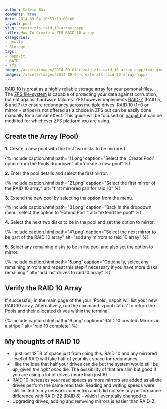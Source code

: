 ```yaml
---
author: Calvin Bui
comments: true
date: 2014-09-04 10:53:19+00:00
layout: post
slug: create-zfs-raid-10-array-napp
title: How To Create a ZFS RAID 10 Array
categories:
- How-To
- Storage
tags:
- napp-it
- RAID
- zfs
image: /assets/images/2014-09-04-create-zfs-raid-10-array-napp/featured-image.jpg
images: /assets/images/2014-09-04-create-zfs-raid-10-array-napp/
---
```


[RAID 10](http://en.wikipedia.org/wiki/Nested_RAID_levels#RAID_1.2B0) is great as a highly reliable storage array for your personal files. The [ZFS file-system](https://docs.oracle.com/cd/E19253-01/819-5461/zfsover-2/) is capable of protecting your data against corruption, but not against hardware failures. ZFS however implements [RAID-Z](http://en.wikipedia.org/wiki/Non-standard_RAID_levels#RAID-Z) (RAID 5, 6 and 7) to ensure redundancy across multiple drives. RAID 10 (1+0 or mirror + stripe) is not offered as a choice in ZFS but can be easily done manually for a similar effect. This guide will be focused on [nappit ](http://www.napp-it.org/index_en.html)but can be modified for whichever ZFS platform you are using.

<!-- more -->

## Create the Array (Pool)

**1.** Create a new pool with the first two disks to be mirrored.

{% include caption.html path="11.png" caption="Select the 'Create Pool' option from the Pools dropdown" alt="create a new pool" %}

**2.** Enter the pool details and select the first mirror.

{% include caption.html path="21.png" caption="Select the first mirror of the RAID 10 array" alt="first mirrored pair for raid 10" %}

**3.** Extend the new pool by selecting the option from the menu.

{% include caption.html path="31.png" caption="Back in the dropdown menu, select the option to 'Extend Pool'" alt="extend the pool" %}

**4.** Select the next two disks to be in the pool and set the option to mirror.

{% include caption.html path="41.png" caption="Select the next mirror to be part of the RAID 10 array" alt="add any mirrors to raid 10 array" %}

**5.** Select any remaining disks to be in the pool and also set the option to mirror.

{% include caption.html path="5.png" caption="Optionally, select any remaining mirrors and repeat this step if necessary if you have more disks remaining." alt="add last drives to raid 10 array" %}

## Verify the RAID 10 Array

If successful, in the main page of the your 'Pools', nappit will list your new RAID 10 array. Alternatively, run the command 'zpool status' to return the Pools and their allocated drives within the terminal.

{% include caption.html path="6.png" caption="RAID 10 created. Mirrors in a stripe." alt="raid 10 complete" %}

## My thoughts of RAID 10

  * I just lost 12TB of space just from doing this. RAID 10 and any mirrored level of RAID will take half of your disk space for redundancy.
  * I like the idea that half your drives can die but the system would still be up, given _the right ones_ die. The possibility of that are slim but good if you are using a lot of drives (more than just 6).
  * RAID 10 increases your read speeds as more mirrors are added as all the drives perform the same read task. Reading and writing speeds were still limited to my network connection and I did not see any performance difference with RAID-Z2 (RAID 6) - which I eventually changed to.
  * Upgrading drives, adding and removing mirrors is easier than RAID-Z
